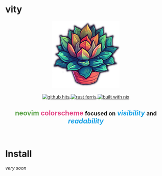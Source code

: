 # vity

<!-- logo -->
<p align="center">
	<img alt="vity logo" src="https://raw.githubusercontent.com/Alexdelia/vity/main/icon.png" width="42%">
</p>

<!-- badges -->
<p align="center">
	<a href="https://github.com/Alexdelia/vity.nvim">
		<img align="center"
			height="32vw"
			alt="github hits"
			src="https://img.shields.io/endpoint?color=d5397b&logo=github&style=for-the-badge&url=https%3A%2F%2Fhits.dwyl.com%2FAlexdelia%2Fvitynvim.json"
		/>
	</a>
	<a href="https://rustacean.net/">
		<img align="center"
			height="38vw"
			alt="rust ferris"
			src="https://rustacean.net/favicon.png"
		/>
	</a>
	<a href="https://builtwithnix.org">
		<img align="center"
			height="34vw"
			alt="built with nix"
			src="https://builtwithnix.org/badge.svg"
		/>
	</a>
</p>

<!-- description -->
<h2 align="center">
	<span style="color: #57A143">neovim</span>
	<b style="color: #E34A87">colorscheme</b>
	<small>focused on</small>
	<i style="color: #19a1e6">visibility</i>
	<small>and</small>
	<i style="color: #19a1e6">readability</i>
</h2>

<br>

# Install

_very soon_
